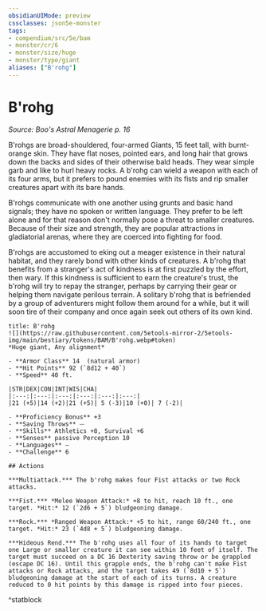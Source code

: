 ```yaml
---
obsidianUIMode: preview
cssclasses: json5e-monster
tags:
- compendium/src/5e/bam
- monster/cr/6
- monster/size/huge
- monster/type/giant
aliases: ["B'rohg"]
---
```

# B'rohg
*Source: Boo's Astral Menagerie p. 16*  

B'rohgs are broad-shouldered, four-armed Giants, 15 feet tall, with burnt-orange skin. They have flat noses, pointed ears, and long hair that grows down the backs and sides of their otherwise bald heads. They wear simple garb and like to hurl heavy rocks. A b'rohg can wield a weapon with each of its four arms, but it prefers to pound enemies with its fists and rip smaller creatures apart with its bare hands.

B'rohgs communicate with one another using grunts and basic hand signals; they have no spoken or written language. They prefer to be left alone and for that reason don't normally pose a threat to smaller creatures. Because of their size and strength, they are popular attractions in gladiatorial arenas, where they are coerced into fighting for food.

B'rohgs are accustomed to eking out a meager existence in their natural habitat, and they rarely bond with other kinds of creatures. A b'rohg that benefits from a stranger's act of kindness is at first puzzled by the effort, then wary. If this kindness is sufficient to earn the creature's trust, the b'rohg will try to repay the stranger, perhaps by carrying their gear or helping them navigate perilous terrain. A solitary b'rohg that is befriended by a group of adventurers might follow them around for a while, but it will soon tire of their company and once again seek out others of its own kind.

```ad-statblock
title: B'rohg
![](https://raw.githubusercontent.com/5etools-mirror-2/5etools-img/main/bestiary/tokens/BAM/B'rohg.webp#token)
*Huge giant, Any alignment*

- **Armor Class** 14  (natural armor)
- **Hit Points** 92 (`8d12 + 40`)
- **Speed** 40 ft.

|STR|DEX|CON|INT|WIS|CHA|
|:---:|:---:|:---:|:---:|:---:|:---:|
|21 (+5)|14 (+2)|21 (+5)| 5 (-3)|10 (+0)| 7 (-2)|

- **Proficiency Bonus** +3
- **Saving Throws** ⏤
- **Skills** Athletics +8, Survival +6
- **Senses** passive Perception 10
- **Languages** —
- **Challenge** 6

## Actions

***Multiattack.*** The b'rohg makes four Fist attacks or two Rock attacks.

***Fist.*** *Melee Weapon Attack:* +8 to hit, reach 10 ft., one target. *Hit:* 12 (`2d6 + 5`) bludgeoning damage.

***Rock.*** *Ranged Weapon Attack:* +5 to hit, range 60/240 ft., one target. *Hit:* 23 (`4d8 + 5`) bludgeoning damage.

***Hideous Rend.*** The b'rohg uses all four of its hands to target one Large or smaller creature it can see within 10 feet of itself. The target must succeed on a DC 16 Dexterity saving throw or be grappled (escape DC 16). Until this grapple ends, the b'rohg can't make Fist attacks or Rock attacks, and the target takes 49 (`8d10 + 5`) bludgeoning damage at the start of each of its turns. A creature reduced to 0 hit points by this damage is ripped into four pieces.
```
^statblock